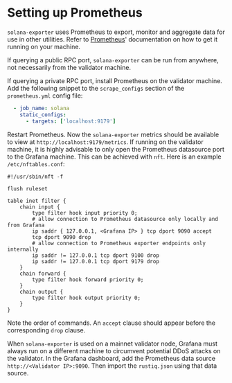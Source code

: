 # Setting up Prometheus

`solana-exporter` uses Prometheus to export, monitor and aggregate data for use in other utilities. Refer to
[Prometheus](https://prometheus.io/)' documentation on how to get it running on your machine.

If querying a public RPC port, `solana-exporter` can be run from anywhere, not necessarily from the
validator machine.

If querying a private RPC port, install Prometheus on the validator machine. Add
the following snippet to the `scrape_configs` section of the `prometheus.yml` config file:

```yaml
  - job_name: solana
    static_configs:
      - targets: ['localhost:9179']
```

Restart Prometheus. Now the `solana-exporter` metrics should be available to view at
`http://localhost:9179/metrics`. If running on the validator machine, it is highly advisable to only
open the Prometheus datasource port to the Grafana machine. This can be achieved with `nft`. Here is
an example `/etc/nftables.conf`:

```
#!/usr/sbin/nft -f

flush ruleset

table inet filter {
    chain input {
        type filter hook input priority 0;
        # allow connection to Prometheus datasource only locally and from Grafana
        ip saddr { 127.0.0.1, <Grafana IP> } tcp dport 9090 accept
        tcp dport 9090 drop
        # allow connection to Prometheus exporter endpoints only internally
        ip saddr != 127.0.0.1 tcp dport 9100 drop
        ip saddr != 127.0.0.1 tcp dport 9179 drop
    }
    chain forward {
        type filter hook forward priority 0;
    }
    chain output {
        type filter hook output priority 0;
    }
}
```

Note the order of commands. An `accept` clause should appear before the corresponding `drop` clause.

When `solana-exporter` is used on a mainnet validator node, Grafana must always run on a different
machine to circumvent potential DDoS attacks on the validator. In the Grafana dashboard, add the
Prometheus data source `http://<Validator IP>:9090`. Then import the `rustiq.json` using that data source.
